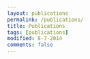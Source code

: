 ```yaml
---
layout: publications
permalink: /publications/
title: Publications
tags: [publications]
modified: 8-7-2014
comments: false
---
```


<!--- You can also browse my <a href="http://scholar.google.es/citations?user=In8OolwAAAAJ&hl=en" target="_blank">Google Scholar profile</a>. -->
